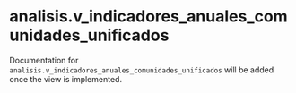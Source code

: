 # analisis.v_indicadores_anuales_comunidades_unificados

Documentation for `analisis.v_indicadores_anuales_comunidades_unificados` will be added once the view is implemented.
